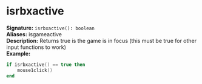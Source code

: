 # isrbxactive
**Signature:** `isrbxactive(): boolean` <br>
**Aliases:** isgameactive <br>
**Description:** Returns true is the game is in focus (this must be true for other input functions to work) <br>
**Example:**
```lua
if isrbxactive() == true then
	mouse1click()
end
```
